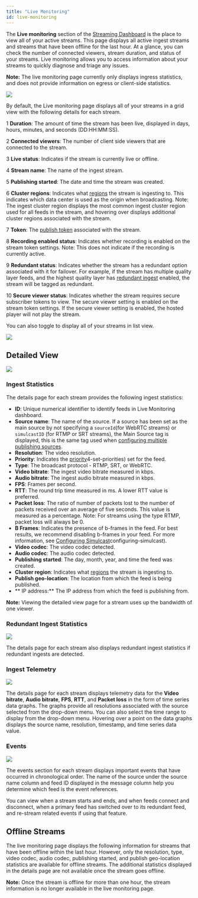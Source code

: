 ```yaml
---
title: "Live Monitoring"
id: live-monitoring
---
```

The **Live monitoring** section of the [Streaming Dashboard](/millicast/about-dash.md) is the place to view all of your active streams. This page displays all active ingest streams and streams that have been offline for the last hour. At a glance, you can check the number of connected viewers, stream duration, and status of your streams. Live monitoring allows you to access information about your streams to quickly diagnose and triage any issues.

**Note:** The live monitoring page currently only displays ingress statistics, and does not provide information on egress or client-side statistics. 


![](https://cdn.TODO.io/docs/readme/87cbee7-live_monitor_assets_v2_Grid_view.png)



By default, the Live monitoring page displays all of your streams in a grid view with the following details for each stream. 

1 **Duration**: The amount of time the stream has been live, displayed in days, hours, minutes, and seconds (DD:HH:MM:SS).

2 **Connected viewers**: The number of client side viewers that are connected to the stream.

3 **Live status**: Indicates if the stream is currently live or offline.

4 **Stream name**: The name of the ingest stream.

5 **Publishing started**: The date and time the stream was created.

6 **Cluster regions**: Indicates what [regions](/millicast/multi-region-support.md) the stream is ingesting to. This indicates which data center is used as the origin when broadcasting. Note: The ingest cluster region displays the most common ingest cluster region used for all feeds in the stream, and hovering over displays additional cluster regions associated with the stream. 

7 **Token**: The [publish token](/millicast/managing-your-tokens.md) associated with the stream.

8 **Recording enabled status**: Indicates whether recording is enabled on the stream token settings. Note: This does not indicate if the recording is currently active.

9 **Redundant status**: Indicates whether the stream has a redundant option associated with it for failover. For example, if the stream has multiple quality layer feeds, and the highest quality layer has [redundant ingest](/millicast/backup-publishing.md) enabled, the stream will be tagged as redundant.

10 **Secure viewer status**: Indicates whether the stream requires secure subscriber tokens to view. The secure viewer setting is enabled on the stream token settings. If the secure viewer setting is enabled, the hosted player will not play the stream.

You can also toggle to display all of your streams in list view.


![](https://cdn.TODO.io/docs/readme/8e08dc0-live_monitor_assets_MVP_list_view.jpg)



## Detailed View


![](https://cdn.TODO.io/docs/readme/a7ce764-live_monitor_assets_MVP_detailed_view_-_not_live.jpg)



### Ingest Statistics

The details page for each stream provides the following ingest statistics:

- **ID**:  Unique numerical identifier to identify feeds in Live Monitoring dashboard.
- **Source name**: The name of the source. If a source has been set as the main source by not specifying a `sourceId`(for WebRTC streams) or `simulcastID` (for RTMP or SRT streams), the Main Source tag is displayed, this is the same tag used when [configuring multiple publishing sources](/millicast/multi-source-builder.md).
- **Resolution**: The video resolution.
- **Priority**: Indicates the [priority](/millicast/redundant-ingest.md)4-set-priorities) set for the feed.
- **Type**: The broadcast protocol - RTMP, SRT, or WebRTC.
- **Video bitrate**: The ingest video bitrate measured in kbps.
- **Audio bitrate**: The ingest audio bitrate measured in kbps.
- **FPS**: Frames per second.
- **RTT**: The round trip time measured in ms. A lower RTT value is preferred.
- **Packet loss**: The ratio of number of packets lost to the number of packets received over an average of five seconds. This value is measured as a percentage. Note: For streams using the type RTMP, packet loss will always be 0.
- **B Frames**: Indicates the presence of b-frames in the feed. For best results, we recommend disabling b-frames in your feed. For more information, see [Configuring Simulcast](/millicast/using-webrtc-simulcast.md)configuring-simulcast).
- **Video codec**: The video codec detected.
- **Audio codec**: The audio codec detected.
- **Publishing started**: The day, month, year, and time the feed was created.
- **Cluster region**: Indicates what [regions](/millicast/multi-region-support.md) the stream is ingesting to.
- **Publish geo-location**: The location from which the feed is being published.
- ** IP address:** The IP address from which the feed is publishing from.

**Note:** Viewing the detailed view page for a stream uses up the bandwidth of one viewer.

### Redundant Ingest Statistics


![](https://cdn.TODO.io/docs/readme/c6e4567-live-monitoring-detail-redudnant-ingest.png)



The details page for each stream also displays redundant ingest statistics if redundant ingests are detected.

### Ingest Telemetry


![](https://cdn.TODO.io/docs/readme/b6f5311-live-monitoring-detail-telemetry.png)



The details page for each stream displays telemetry data for the **Video bitrate**, **Audio bitrate**, **FPS**, **RTT**, and **Packet loss** in the form of time series data graphs. The graphs provide all resolutions associated with the source selected from the drop-down menu. You can also select the time range to display from the drop-down menu. Hovering over a point on the data graphs displays the source name, resolution, timestamp, and time series data value.

### Events


![](https://cdn.TODO.io/docs/readme/b10e0e1-live-monitoring-detail-events.png)



The events section for each stream displays important events that have occurred in chronological order. The name of the source under the source name column and feed ID displayed in the message column help you determine which feed is the event references. 

You can view when a stream starts and ends, and when feeds connect and disconnect, when a primary feed has switched over to its redundant feed, and re-stream related events if using that feature.

## Offline Streams

The live monitoring page displays the following information for streams that have been offline within the last hour. However, only the resolution, type, video codec, audio codec, publishing started, and publish geo-location statistics are available for offline streams. The additional statistics displayed in the details page are not available once the stream goes offline. 

**Note:** Once the stream is offline for more than one hour, the stream information is no longer available in the live monitoring page.
